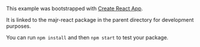 This example was bootstrapped with [Create React App](https://github.com/facebook/create-react-app).

It is linked to the majr-react package in the parent directory for development purposes.

You can run `npm install` and then `npm start` to test your package.
